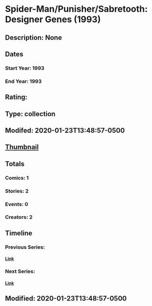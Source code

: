 # Spider-Man/Punisher/Sabretooth: Designer Genes (1993)
## Description: None
## Dates
### Start Year: 1993
### End Year: 1993
## Rating: 
## Type: collection
## Modifed: 2020-01-23T13:48:57-0500
## [Thumbnail](http://i.annihil.us/u/prod/marvel/i/mg/b/40/image_not_available.jpg)
## Totals
### Comics: 1
### Stories: 2
### Events: 0
### Creators: 2
## Timeline
### Previous Series: 
#### [Link]()
### Next Series: 
#### [Link]()
## Modified: 2020-01-23T13:48:57-0500
